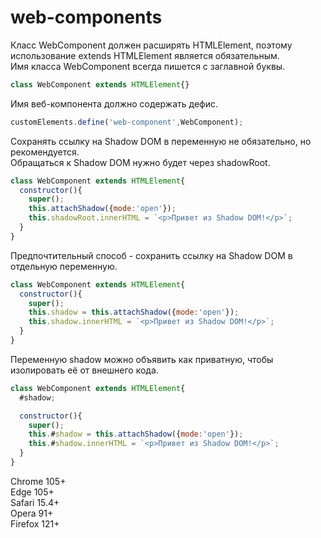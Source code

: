 # web-components

Класс WebComponent должен расширять HTMLElement, поэтому использование extends HTMLElement является обязательным.\
Имя класса WebComponent всегда пишется с заглавной буквы.
```javascript
class WebComponent extends HTMLElement{}
```

Имя веб-компонента должно содержать дефис.
```javascript
customElements.define('web-component',WebComponent);
```

Сохранять ссылку на Shadow DOM в переменную не обязательно, но рекомендуется.\
Обращаться к Shadow DOM нужно будет через shadowRoot.
```javascript
class WebComponent extends HTMLElement{
  constructor(){
    super();
    this.attachShadow({mode:'open'});
    this.shadowRoot.innerHTML = `<p>Привет из Shadow DOM!</p>`;
  }
}
```

Предпочтительный способ - сохранить ссылку на Shadow DOM в отдельную переменную.
```javascript
class WebComponent extends HTMLElement{
  constructor(){
    super();
    this.shadow = this.attachShadow({mode:'open'});
    this.shadow.innerHTML = `<p>Привет из Shadow DOM!</p>`;
  }
}
```

Переменную shadow можно объявить как приватную, чтобы изолировать её от внешнего кода.
```javascript
class WebComponent extends HTMLElement{
  #shadow;

  constructor(){
    super();
    this.#shadow = this.attachShadow({mode:'open'});
    this.#shadow.innerHTML = `<p>Привет из Shadow DOM!</p>`;
  }
}
```

Chrome 105+\
Edge 105+\
Safari 15.4+\
Opera 91+\
Firefox 121+
